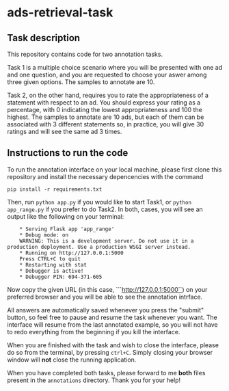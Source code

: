 # ads-retrieval-task

## Task description

This repository contains code for two annotation tasks. <br>

Task 1 is a multiple choice scenario where you will be presented with one ad and one question, and you are requested to choose your aswer among three given options. The samples to annotate are 10. <br>

Task 2, on the other hand, requires you to rate the appropriateness of a statement with respect to an ad. You should express your rating as a percentage, with 0 indicating the lowest appropriateness and 100 the highest. The samples to annotate are 10 ads, but each of them can be associated with 3 different statements so, in practice, you will give 30 ratings and will see the same ad 3 times. 

## Instructions to run the code

To run the annotation interface on your local machine, please first clone this repository and install the necessary depencencies with the command
```
pip install -r requirements.txt
```

Then, run ```python app.py``` if you would like to start Task1, or ```python app_range.py``` if you prefer to do Task2. In both, cases, you will see an output like the following on your terminal: 
``` 
    * Serving Flask app 'app_range'
    * Debug mode: on
    WARNING: This is a development server. Do not use it in a production deployment. Use a production WSGI server instead.
    * Running on http://127.0.0.1:5000
    Press CTRL+C to quit
    * Restarting with stat
    * Debugger is active!
    * Debugger PIN: 694-371-605
```
Now copy the given URL (in this case, ```http://127.0.0.1:5000``) on your preferred browser and you will be able to see the annotation intrface. <br>

All answers are automatically saved whenever you press the "submit" button, so feel free to pause and resume the task whenever you want. The interface will resume from the last annotated example, so you will not have to redo everything from the beginning if you kill the interface.<br>

When you are finished with the task and wish to close the interface, please do so from the terminal, by pressing ```ctrl+C```. Simply closing your browser window will **not** close the running application. <br>

When you have completed both tasks, please forward to me **both** files present in the ```annotations``` directory. Thank you for your help!





 
